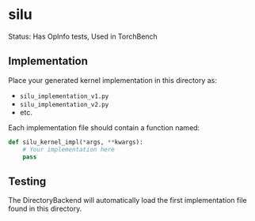 # silu

Status: Has OpInfo tests, Used in TorchBench

## Implementation

Place your generated kernel implementation in this directory as:
- `silu_implementation_v1.py`
- `silu_implementation_v2.py`
- etc.

Each implementation file should contain a function named:
```python
def silu_kernel_impl(*args, **kwargs):
    # Your implementation here
    pass
```

## Testing

The DirectoryBackend will automatically load the first implementation file found in this directory.
